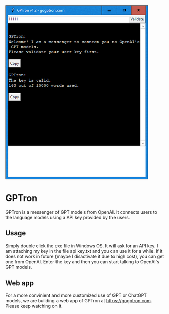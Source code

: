 <img src='interface.png'>

# GPTron
GPTron is a messenger of GPT models from OpenAI. It connects users to the language models using a API key provided by the users.

## Usage
Simply double click the exe file in Windows OS. It will ask for an API key. I am attaching my key in the file api key.txt and you can use it for a while. If it does not work in future (maybe I disactivate it due to high cost), you can get one from OpenAI. Enter the key and then you can start talking to OpenAI's GPT models.

## Web app
For a more convinient and more customized use of GPT or ChatGPT models, we are building a web app of GPTron at https://gogptron.com. Please keep watching on it.

